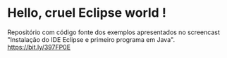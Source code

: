 # Hello, cruel Eclipse world !

Repositório com código fonte dos exemplos apresentados no screencast "Instalação do IDE Eclipse e primeiro programa em Java".  
https://bit.ly/397FP0E 
